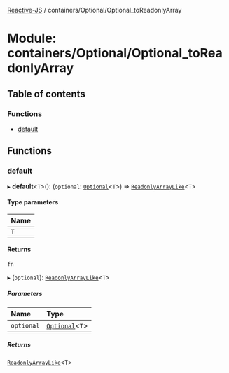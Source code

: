 [Reactive-JS](../README.md) / containers/Optional/Optional\_toReadonlyArray

# Module: containers/Optional/Optional\_toReadonlyArray

## Table of contents

### Functions

- [default](containers_Optional_Optional_toReadonlyArray.md#default)

## Functions

### default

▸ **default**<`T`\>(): (`optional`: [`Optional`](functions.md#optional)<`T`\>) => [`ReadonlyArrayLike`](../interfaces/containers.ReadonlyArrayLike.md)<`T`\>

#### Type parameters

| Name |
| :------ |
| `T` |

#### Returns

`fn`

▸ (`optional`): [`ReadonlyArrayLike`](../interfaces/containers.ReadonlyArrayLike.md)<`T`\>

##### Parameters

| Name | Type |
| :------ | :------ |
| `optional` | [`Optional`](functions.md#optional)<`T`\> |

##### Returns

[`ReadonlyArrayLike`](../interfaces/containers.ReadonlyArrayLike.md)<`T`\>
